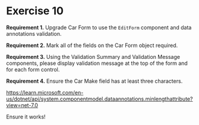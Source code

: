# Exercise 10

**Requirement 1.** Upgrade Car Form to use the `EditForm` component and data annotations validation.

**Requirement 2.** Mark all of the fields on the Car Form object required.

**Requirement 3.** Using the Validation Summary and Validation Message components, please display validation message at the top of the form and for each form control.

**Requirement 4.** Ensure the Car Make field has at least three characters.

https://learn.microsoft.com/en-us/dotnet/api/system.componentmodel.dataannotations.minlengthattribute?view=net-7.0

Ensure it works!